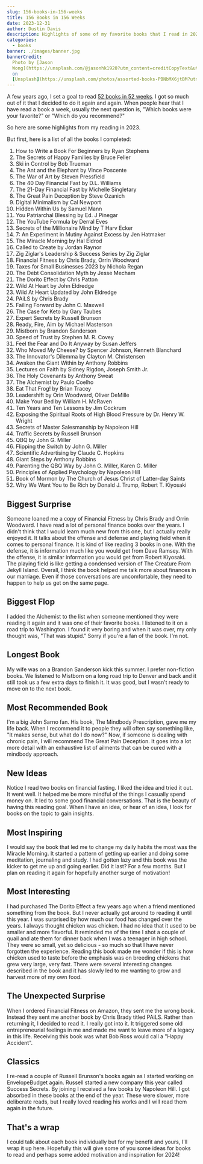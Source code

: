 ```yaml
---
slug: 156-books-in-156-weeks
title: 156 Books in 156 Weeks
date: 2023-12-31
author: Dustin Davis
description: Highlights of some of my favorite books that I read in 2023
categories:
  - books
banner: ./images/banner.jpg
bannerCredit:
  Photo by [Jason
  Wong](https://unsplash.com/@jasonhk1920?utm_content=creditCopyText&utm_medium=referral&utm_source=unsplash)
  on
  [Unsplash](https://unsplash.com/photos/assorted-books-PBNbMX6jtBM?utm_content=creditCopyText&utm_medium=referral&utm_source=unsplash)
---
```


A few years ago, I set a goal to read
[52 books in 52 weeks](52-books-in-52-weeks). I got so much out of it that I
decided to do it again and again. When people hear that I have read a book a
week, usually the next question is, "Which books were your favorite?" or "Which
do you recommend?"

So here are some highlights from my reading in 2023.

But first, here is a list of all the books I completed:

1. How to Write a Book For Beginners by Ryan Stephens
1. The Secrets of Happy Families by Bruce Feller
1. Ski in Control by Bob Trueman
1. The Ant and the Elephant by Vince Poscente
1. The War of Art by Steven Pressfield
1. The 40 Day Financial Fast by D.L. Williams
1. The 21-Day Financial Fast by Michelle Singletary
1. The Great Pain Deception by Steve Ozanich
1. Digital Minimalism by Cal Newport
1. Hidden Within Us by Samuel Mann
1. You Patriarchal Blessing by Ed. J Pinegar
1. The YouTube Formula by Derral Eves
1. Secrets of the Millionaire Mind by T Harv Ecker
1. 7: An Experiment in Mutiny Against Excess by Jen Hatmaker
1. The Miracle Morning by Hal Eldrod
1. Called to Create by Jordan Raynor
1. Zig Ziglar's Leadership & Success Series by Zig Ziglar
1. Financial Fitness by Chris Brady, Orrin Woodward
1. Taxes for Small Businesses 2023 by Nichola Regan
1. The Debt Consolidation Myth by Jesse Mecham
1. The Dorito Effect by Chris Patton
1. Wild At Heart by John Eldredge
1. Wild At Heart Updated by John Eldredge
1. PAiLS by Chris Brady
1. Failing Forward by John C. Maxwell
1. The Case for Keto by Gary Taubes
1. Expert Secrets by Russell Brunson
1. Ready, Fire, Aim by Michael Masterson
1. Mistborn by Brandon Sanderson
1. Speed of Trust by Stephen M. R. Covey
1. Feel the Fear and Do It Anyway by Susan Jeffers
1. Who Moved My Cheese? by Spencer Johnson, Kenneth Blanchard
1. The Innovator's Dilemma by Clayton M. Christensen
1. Awaken the Giant Within by Anthony Robbins
1. Lectures on Faith by Sidney Rigdon, Joseph Smith Jr.
1. The Holy Covenants by Anthony Sweat
1. The Alchemist by Paulo Coelho
1. Eat That Frog! by Brian Tracey
1. Leadershift by Orin Woodward, Oliver DeMille
1. Make Your Bed by William H. McRaven
1. Ten Years and Ten Lessons by Jim Cockrum
1. Exposing the Spiritual Roots of High Blood Pressure by Dr. Henry W. Wright
1. Secrets of Master Salesmanship by Napoleon Hill
1. Traffic Secrets by Russell Brunson
1. QBQ by John G. Miller
1. Flipping the Switch by John G. Miller
1. Scientific Advertising by Claude C. Hopkins
1. Giant Steps by Anthony Robbins
1. Parenting the QBQ Way by John G. Miller, Karen G. Miller
1. Principles of Applied Psychology by Napoleon Hill
1. Book of Mormon by The Church of Jesus Christ of Latter-day Saints
1. Why We Want You to Be Rich by Donald J. Trump, Robert T. Kiyosaki

## Biggest Surprise

Someone loaned me a copy of Financial Fitness by Chris Brady and Orrin Woodward.
I have read a lot of personal finance books over the years. I didn't think that
I would learn much new from this one, but I actually really enjoyed it. It talks
about the offense and defense and playing field when it comes to personal
finance. It is kind of like reading 3 books in one. With the defense, it is
information much like you would get from Dave Ramsey. With the offense, it is
similar information you would get from Robert Kiyosaki. The playing field is
like getting a condensed version of The Creature From Jekyll Island. Overall, I
think the book helped me talk more about finances in our marriage. Even if those
conversations are uncomfortable, they need to happen to help us get on the same
page.

## Biggest Flop

I added the Alchemist to the list when someone mentioned they were reading it
again and it was one of their favorite books. I listened to it on a road trip to
Washington. I found it very boring and when it was over, my only thought was,
"That was stupid." Sorry if you're a fan of the book. I'm not.

## Longest Book

My wife was on a Brandon Sanderson kick this summer. I prefer non-fiction books.
We listened to Mistborn on a long road trip to Denver and back and it still took
us a few extra days to finish it. It was good, but I wasn't ready to move on to
the next book.

## Most Recommended Book

I'm a big John Sarno fan. His book, The Mindbody Prescription, gave me my life
back. When I recommend it to people they will often say something like, "It
makes sense, but what do I do now?" Now, if someone is dealing with chronic
pain, I will recommend The Great Pain Deception. It goes into a lot more detail
with an exhaustive list of ailments that can be cured with a mindbody approach.

## New Ideas

Notice I read two books on financial fasting. I liked the idea and tried it out.
It went well. It helped me be more mindful of the things I casually spend money
on. It led to some good financial conversations. That is the beauty of having
this reading goal. When I have an idea, or hear of an idea, I look for books on
the topic to gain insights.

## Most Inspiring

I would say the book that led me to change my daily habits the most was the
Miracle Morning. It started a pattern of getting up earlier and doing some
meditation, journaling and study. I had gotten lazy and this book was the kicker
to get me up and going earlier. Did it last? For a few months. But I plan on
reading it again for hopefully another surge of motivation!

## Most Interesting

I had purchased The Dorito Effect a few years ago when a friend mentioned
something from the book. But I never actually got around to reading it until
this year. I was surprised by how much our food has changed over the years. I
always thought chicken was chicken. I had no idea that it used to be smaller and
more flavorful. It reminded me of the time I shot a couple of quail and ate them
for dinner back when I was a teenager in high school. They were so small, yet so
delicious - so much so that I have never forgotten the experience. Reading this
book made me wonder if this is how chicken used to taste before the emphasis was
on breeding chickens that grew very large, very fast. There were several
interesting changes described in the book and it has slowly led to me wanting to
grow and harvest more of my own food.

## The Unexpected Surprise

When I ordered Financial Fitness on Amazon, they sent me the wrong book. Instead
they sent me another book by Chris Brady titled PAiLS. Rather than returning it,
I decided to read it. I really got into it. It triggered some old
entrepreneurial feelings in me and made me want to leave more of a legacy in
this life. Receiving this book was what Bob Ross would call a "Happy Accident".

## Classics

I re-read a couple of Russell Brunson's books again as I started working on
EnvelopeBudget again. Russell started a new company this year called Success
Secrets. By joining I received a few books by Napoleon Hill. I got absorbed in
these books at the end of the year. These were slower, more deliberate reads,
but I really loved reading his works and I will read them again in the future.

## That's a wrap

I could talk about each book individually but for my benefit and yours, I'll
wrap it up here. Hopefully this will give some of you some ideas for books to
read and perhaps some added motivation and inspiration for 2024!
